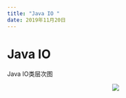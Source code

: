 ```yaml
---
title: "Java IO " 
date: 2019年11月20日
---
```

# Java IO 

Java IO类层次图

<div align="center">
<img src="http://ww1.sinaimg.cn/large/007Rnr4nly1g94k7j1irrj30j30l70xn.jpg">
</div>